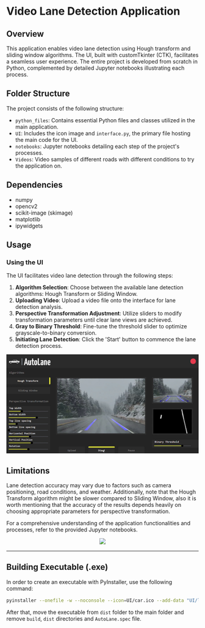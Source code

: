# Video Lane Detection Application

## Overview

This application enables video lane detection using Hough transform and sliding window algorithms. The UI, built with customTkinter (CTK), facilitates a seamless user experience. The entire project is developed from scratch in Python, complemented by detailed Jupyter notebooks illustrating each process.

## Folder Structure

The project consists of the following structure:

- `python_files`: Contains essential Python files and classes utilized in the main application.
- `UI`: Includes the icon image and `interface.py`, the primary file hosting the main code for the UI.
- `notebooks`: Jupyter notebooks detailing each step of the project's processes.
- `Videos`: Video samples of different roads with different conditions to try the application on.

## Dependencies
- numpy
- opencv2
- scikit-image (skimage)
- matplotlib
- ipywidgets

## Usage

### Using the UI

The UI facilitates video lane detection through the following steps:

1. **Algorithm Selection**: Choose between the available lane detection algorithms: Hough Transform or Sliding Window.
2. **Uploading Video**: Upload a video file onto the interface for lane detection analysis.
3. **Perspective Transformation Adjustment**: Utilize sliders to modify transformation parameters until clear lane views are achieved.
4. **Gray to Binary Threshold**: Fine-tune the threshold slider to optimize grayscale-to-binary conversion.
5. **Initiating Lane Detection**: Click the 'Start' button to commence the lane detection process.
   
![UI](UI/UI.png)


## Limitations

Lane detection accuracy may vary due to factors such as camera positioning, road conditions, and weather. Additionally, note that the Hough Transform algorithm might be slower compared to Sliding Window, also it is worth mentioning that the accuracy of the results depends heavily on choosing appropriate parameters for perspective transformation.

For a comprehensive understanding of the application functionalities and processes, refer to the provided Jupyter notebooks.


<p align="center">
    <img width="400" src="UI/UI.gif">
</p>


---
## Building Executable (.exe)

In order to create an executable with PyInstaller, use the following command:

```bash
pyinstaller --onefile -w --noconsole --icon=UI/car.ico --add-data "UI/logo.png;UI" --add-data "python_files;python_files" --name=AutoLane UI/interface.py
```
After that, move the executable from `dist` folder to the main folder and remove `build`, `dist` directories and `AutoLane.spec` file.
